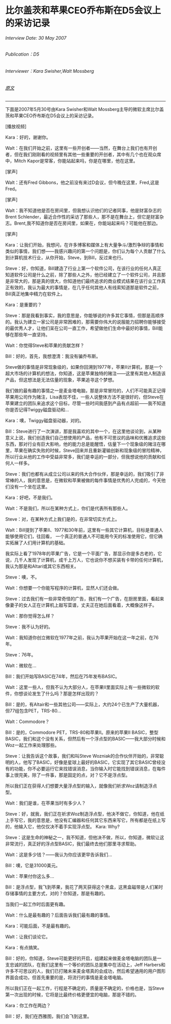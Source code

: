 # 比尔盖茨和苹果CEO乔布斯在D5会议上的采访记录

###### Interview Date: 30 May 2007
###### Publication：D5
###### Interviewer：Kara Swisher,Walt Mossberg
###### [原文](https://allthingsd.com/20070531/d5-gates-jobs-transcript)

---


下面是2007年5月30号由Kara Swisher和Walt Mossberg主导的微软主席比尔盖茨和苹果CEO乔布斯在D5会议上的采访记录。

[播放视频]

Kara：好的，谢谢你。

Walt：在我们开始之前，这里有一些开创者——当然，在舞台上我们也有开创者，但在我们刚刚看的视频里有其他一些重要的开创者，其中有几个也在观众席中，Mitch Kapor是常客，你能站起来吗，你是在哪里，他在这里。

[掌声]

Walt：还有Fred Gibbons，他之前没有来过D会议，但今晚在这里，Fred,这是Fred。

[掌声]

Walt：我不知道他是否在房间里，但我想认识他们的记者同事，他是财富杂志的Brent Schlender，最近合作性的采访了那些人，那不是在舞台上，但它是财富杂志。Brent,我不知道你是否在房间里，如果在，你能站起来吗？可能他在那边。

[掌声]

Kara：让我们开始，我想问，在许多博客和媒体上有大量争斗/激烈争辩的事情和类似的事情，我们想——我感兴趣问的第一个问题是，你们认为每个人贡献了什么到计算机技术行业，从你开始，Steve，到Bill，反过来也行。

Steve：好，你知道，Bill建造了行业上第一个软件公司，在该行业的任何人真正知道软件公司是什么之前，除了那些人之外，他已经建立了一个软件公司，并且那是非常大的，那是真的很大，你知道他们最终追求的商业模式结果在该行业工作真正有效的，我认为最大的事情是，在几乎任何其他人有线索知道那是软件之前，Bill真正地集中精力在软件上。

Kara：是重要的？

Steve：那是我看到事实，我的意思是，你能够说的许多其它事情，但那是高顺序的。我认为建立一家公司是非常困难的，那需要你伟大的说服能力招聘你能够接受的最优秀人才，让他们呆在公司一直工作，希望做他们生命中最好的事情，Bill能够在那些年一直坚持。

Walt：你觉得Steve和苹果的贡献怎样？

Bill：好的，首先，我想澄清：我没有骗乔布斯。

Steve做的事情是非常现象级的，如果你回溯到1977年，苹果II计算机，那是一个超大市场的计算机的想法，你知道，这是苹果独特的赌注——这里有其他人制造该产品，但这想法是无法估量的现象，苹果追寻这个梦想。

我们做的最有趣的事情之一是麦金塔电脑，那是非常冒险的，人们不可能真正记得苹果用公司作为赌注，Lisa表现不佳，一些人说整体方法不是很好的，但Steve在苹果建立的团队来追求这个目标，尽管一些时间我感到产品有点超前——我不知道你是否记得Twiggy磁盘驱动和...

Kara：噢，Twiggy磁盘驱动器，对的。

Bill：Steve进行了一次演讲，那是我喜欢的其中一个，在这里他谈论到，从某种意义上说，我们创造我们自己想使用的产品，他有不可思议的品味和优雅追求这些东西，那对行业有巨大影响，他的能力总是能醒悟，估量下一个现象级的赌注在哪里，苹果在确实失败的时候，Steve回来并且重新灌输创新和现象级的冒险精神，所以行业从他的工作中受益非常多，我们是幸运的一部分，但我想说他的贡献和任何人一样多。

Steve：我们也都有从成立公司以来的伟大合作伙伴，那是幸运的，我们吸引了非常棒的人，我的意思是，在微软和苹果被做的每件事情是优秀的人完成的，今天他们没有一个坐在这里。

Kara：好吧，不是我们。

Walt：不是我们，所以在某种方式上，你们是代表所有那些人。

Steve：对，在某种方式上我们是的，在非常切实方式上。

Walt：Bill提到了苹果II、1977和30年前，这里有一些其它计算机，目标是普通人能够使用它们，往回看，
一个真正的普通人不可能用今天的标准使用它，但它确实拓展了人们用计算机的基础。

我实际上看了1978年的苹果广告，它是一个平面广告，那显示你是多古老的，它说，几千人发现了计算机，成千上万人，它也说你不想买装有卡带的任何计算机，我认为那是和Altari或其它东西相关。

Steve：噢，不。

Walt：你想要一个你能写程序的计算机，显然人们还会做。

Steve：过去我们有一些非常奇怪的广告，我们有一个广告，在厨房里面，看起来像妻子的女人正在计算机上敲写菜谱，丈夫正在她后面看着，大概像这样子。

Walt：那你觉得怎么样？

Steve：我不认为好的。

Walt：我知道你创立微软在1977年之前，我认为苹果开始在这一年之前，在76年。

Steve：76年。

Walt：微软在...

Bill：我们开始写BASIC在74年，然后在75年发布BASIC。

Walt：这里一些人，但我不认为大部分人，在苹果II里面实际上有一些微软的软件，你想谈论发生了什么吗？那是怎样出现的？

Bill：是的，有Altair和一些其他公司——实际上，大约24个已生产了大量机器，但77组包含PET，TRS-80...

Walt：Commodore？

Bill：是的，Commodore PET，TRS-80和苹果II。原来的苹果II BASIC，整型BASIC，我们和这个没有关系，但然后有一个浮点型的BASIC——我大部分时候和Woz一起工作来处理那些。

Steve：让我告诉这个故事，我们和叫Steve Wozniak的合作伙伴开始的，非常聪明的人，他写了BASIC，好像是星球上最好的BASIC，它实现了其它BASIC曾经没有的功能，你不必要运行它来找错误消息，当你输入时它能找到错误消息，在每件事上很完美，除了一件事，那是固定的点，对？它不是浮点型。

所以我们正在获得人们想要大量浮点型的输入，就像我们祈求Woz请制造浮点型。

Walt：我们是谁，在苹果当时有多少人？


Steve：好，就我，我们正在祈求Woz制造浮点型，他决不做它，你知道，他在纸上手写它，我的意思是，他没有汇编器和任何其它东西来写它，所有都是在纸上写的，他输入它，他仅仅决不着手实现浮点型。
Kara: Why?


Steve：这是生命的神秘之一，我不知道，但他决不做，所以，你知道，微软让这非常流行，真正好的浮点型BASIC，我们最终去他们那里寻求帮助。

Walt：这是多少钱？——我认为你应该更早告诉我们...

Bill：噢，它是31000美元。

Walt：苹果付你这么多...

Bill：是浮点型，我飞到苹果，我花了两天获得这个黑盒，这黑盒磁带是人们某时存储事情的主要方式，对的？你知道，那是有趣的。

当我们一起工作时后面更有趣。

Walt：什么是最有趣的？后面告诉我们最有趣的事情。

Kara：可能后面，不是最有趣的。

Walt：让我们谈论它。

Kara：有点搞笑。


Bill：好的，你知道，Steve可能更好的开启，组建起来做麦金塔电脑的团队是一支忠诚的团队，在我们这里有一个等价的团队总是集中在活动上，Jeff Harbers和许多不可思议的人，我们已打赌未来麦金塔真的会成功，然后希望通用的用户图形界面会成功，但首先重要的是，将流行的事情是麦金塔电脑。

所以我们正在一起工作，行程是不确定的，质量是不确定的，价格也是，当Steve第一次出现的时候，它将是比最终价格更便宜的电脑，那是不错的。

Kara：你工作在两边？

Bill：好，我们在西雅图，我们会飞到这里。


